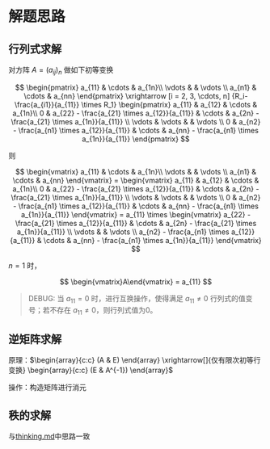 # 解题思路

## 行列式求解

对方阵 $A = (a_{ij})_n$ 做如下初等变换

$$
\begin{pmatrix}
a_{11} & \cdots & a_{1n}\\
\vdots &  & \vdots \\
a_{n1} & \cdots & a_{nn}
\end{pmatrix}
\xrightarrow
[i = 2, 3, \cdots, n]
{R_i-\frac{a_{i1}}{a_{11}} \times R_1}
\begin{pmatrix}
a_{11} & a_{12} & \cdots & a_{1n}\\
0 & a_{22} - \frac{a_{21} \times a_{12}}{a_{11}} & \cdots & a_{2n} - \frac{a_{21} \times a_{1n}}{a_{11}} \\
\vdots & \vdots  &   & \vdots \\
0 & a_{n2} - \frac{a_{n1} \times a_{12}}{a_{11}} & \cdots & a_{nn} - \frac{a_{n1} \times a_{1n}}{a_{11}}
\end{pmatrix}
$$

则

$$
\begin{vmatrix}
a_{11} & \cdots & a_{1n}\\
\vdots &  & \vdots \\
a_{n1} & \cdots & a_{nn}
\end{vmatrix} =
\begin{vmatrix}
a_{11} & a_{12} & \cdots & a_{1n}\\
0 & a_{22} - \frac{a_{21} \times a_{12}}{a_{11}} & \cdots & a_{2n} - \frac{a_{21} \times a_{1n}}{a_{11}} \\
\vdots & \vdots  &   & \vdots \\
0 & a_{n2} - \frac{a_{n1} \times a_{12}}{a_{11}} & \cdots & a_{nn} - \frac{a_{n1} \times a_{1n}}{a_{11}}
\end{vmatrix} = a_{11} \times
\begin{vmatrix}
a_{22} - \frac{a_{21} \times a_{12}}{a_{11}} & \cdots & a_{2n} - \frac{a_{21} \times a_{1n}}{a_{11}} \\
\vdots  &   & \vdots \\
a_{n2} - \frac{a_{n1} \times a_{12}}{a_{11}} & \cdots & a_{nn} - \frac{a_{n1} \times a_{1n}}{a_{11}}
\end{vmatrix}
$$

$n = 1$ 时，

$$
\begin{vmatrix}A\end{vmatrix}
= a_{11}
$$

> DEBUG: 当 $a_{11} = 0$ 时，进行互换操作，使得满足 $a_{11} \neq 0$ 行列式的值变号；若不存在 $a_{11} \neq 0$，则行列式值为0。

## 逆矩阵求解

原理：$\begin{array}{c:c} (A & E) \end{array} \xrightarrow[]{仅有限次初等行变换} \begin{array}{c:c} (E & A^{-1}) \end{array}$

操作：构造矩阵进行消元

## 秩的求解

与[thinking.md](doc/thinking.md)中思路一致
